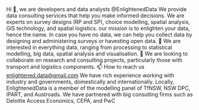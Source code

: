 Hi 👋, we are developers and data analysts @EnlightenedData
We provide data consulting services that help you make informed decisions. We are experts on survey designs (RP and SP), choice modelling, spatial analysis, GIS technology, and spatial logistics.
our mission is to enlighten your data, hence the name. In case you have no data, we can help you collect data by designing and administering surveys or havesting open data.
👀 We are interested in everything data, ranging from processing to statistical modelling, big data, spatial analysis and visualisation.
💞️ We are looking to collaborate on research and consulting projects, particularly those with transport and logistics components. 
📫 How to reach us enlightened.data@gmail.com
We have rich experience working with industry and governments, domestically and internationally. Locally, EnlightenedData is a member of the modelling panel of TfNSW, NSW DPC, IPART, and Austroads. We have partnered with big consutling firms such as Deloitte Access Economics, CEPA, and PwC

<!---
EnlightenedData/EnlightenedData is a ✨ special ✨ repository because its `README.md` (this file) appears on your GitHub profile.
You can click the Preview link to take a look at your changes.
--->
